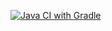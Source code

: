 [![Java CI with Gradle](https://github.com/LiBrisk/HomeworkAutoJava5PatternsTask2/actions/workflows/gradle.yml/badge.svg)](https://github.com/LiBrisk/HomeworkAutoJava5PatternsTask2/actions/workflows/gradle.yml)